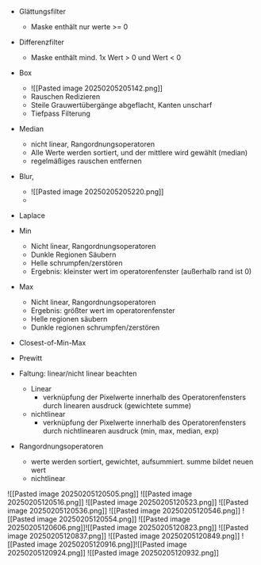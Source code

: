 - Glättungsfilter
	- Maske enthält nur werte >= 0
- Differenzfilter
	- Maske enthält mind. 1x Wert > 0 und Wert < 0
- Box
	- ![[Pasted image 20250205205142.png]]
	- Rauschen Redizieren
	- Steile Grauwertübergänge abgeflacht, Kanten unscharf
	-  Tiefpass Filterung
- Median
	- nicht linear, Rangordnungsoperatoren
	- Alle Werte werden sortiert, und der mittlere wird gewählt (median)
	- regelmäßiges rauschen entfernen
- Blur,
	- ![[Pasted image 20250205205220.png]]
	- 
- Laplace
- Min
	- Nicht linear, Rangordnungsoperatoren
	- Dunkle Regionen Säubern
	- Helle schrumpfen/zerstören
	- Ergebnis: kleinster wert im operatorenfenster (außerhalb rand ist 0)
- Max
	- Nicht linear, Rangordnungsoperatoren
	- Ergebnis: größter wert im operatorenfenster
	- Helle regionen säubern
	- Dunkle regionen schrumpfen/zerstören
- Closest-of-Min-Max
- Prewitt
- Faltung: linear/nicht linear beachten
	- Linear
		- verknüpfung der Pixelwerte innerhalb des Operatorenfensters durch linearen ausdruck (gewichtete summe)
	- nichtlinear
		- verknüpfung der Pixelwerte innerhalb des Operatorenfensters durch nichtlinearen ausdruck (min, max, median, exp)

- Rangordnungsoperatoren
	- werte werden sortiert, gewichtet, aufsummiert. summe bildet neuen wert
	- nichtlinear

![[Pasted image 20250205120505.png]]
![[Pasted image 20250205120516.png]]
![[Pasted image 20250205120523.png]]
![[Pasted image 20250205120536.png]]
![[Pasted image 20250205120546.png]]
![[Pasted image 20250205120554.png]]
![[Pasted image 20250205120606.png]]![[Pasted image 20250205120823.png]]
![[Pasted image 20250205120837.png]]
![[Pasted image 20250205120849.png]]
![[Pasted image 20250205120916.png]]![[Pasted image 20250205120924.png]]
![[Pasted image 20250205120932.png]]
